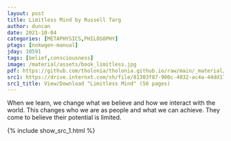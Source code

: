 ```yaml
---
layout: post
title: Limitless Mind by Russell Targ
author: duncan
date: 2021-10-04
categories: [METAPHYSICS,PHILOSOPHY]
ptags: [nokwgen-manual]
jday: 10591
tags: [belief,consciousness]
image: /material/assets/book_limitless.jpg
pdf: https://github.com/tholonia/tholonia.github.io/raw/main/_material/assets/book_limitless.zip
src1: https://drive.internxt.com/sh/file/81303f87-900c-4032-ac4a-44dd17733ac2/d5794be17ab17c32cac269e3130f095a357c7325044e5c38c95634172a0bccd8
src1_title: View/Download "Limitless Mind" (56 pages)
---
```


When we learn, we change what we believe and how we interact with the world. This changes who we are as people and what we can achieve. They come to believe their potential is limited.
<!--more-->

{% include show_src_1.html %}

